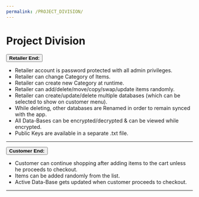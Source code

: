 ```yaml
---
permalink: /PROJECT_DIVISION/
---
```


<body>
  <h1>Project Division</h1>
  <button class="accordion"><b>Retailer End:</b></button>
  <div class="panel">
    <ul>
      <li>Retailer account is password protected with all admin privileges.</li>
      <li>Retailer can change Category of Items.</li>
      <li>Retailer can create new Category at runtime.</li>
      <li>Retailer can add/delete/move/copy/swap/update items randomly.</li>
      <li>Retailer can create/update/delete multiple databases (which can be selected to show on customer menu).</li>
      <li>While deleting, other databases are Renamed in order to remain synced with the app.</li>
      <li>All Data-Bases can be encrypted/decrypted & can be viewed while encrypted.</li>
      <li>Public Keys are available in a separate .txt file.</li>
    </ul>
    <hr>
  </div>
  
  <button class="accordion"><b>Customer End:</b></button>
  <div class="panel">
    <ul>
      <li>Customer can continue shopping after adding items to the cart unless he proceeds to checkout.</li>
      <li>Items can be added randomly from the list.</li>
      <li>Active Data-Base gets updated when customer proceeds to checkout.</li>
    </ul>
    <hr>
  </div>

  <script>
    {% include scripts/accordion.js %}
  </script>
</body>
